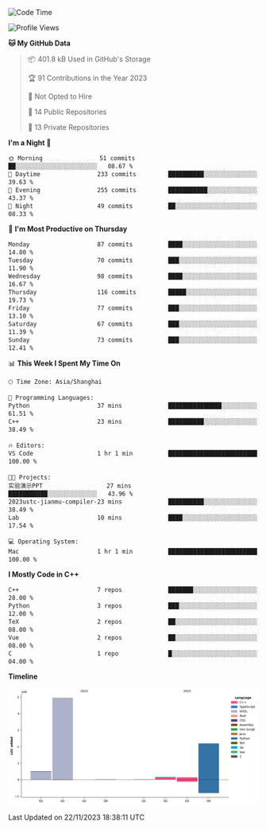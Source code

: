 <!--START_SECTION:waka-->
![Code Time](http://img.shields.io/badge/Code%20Time-279%20hrs%2058%20mins-blue)

![Profile Views](http://img.shields.io/badge/Profile%20Views-1-blue)

**🐱 My GitHub Data** 

> 📦 401.8 kB Used in GitHub's Storage 
 > 
> 🏆 91 Contributions in the Year 2023
 > 
> 🚫 Not Opted to Hire
 > 
> 📜 14 Public Repositories 
 > 
> 🔑 13 Private Repositories 
 > 
**I'm a Night 🦉** 

```text
🌞 Morning                51 commits          ██░░░░░░░░░░░░░░░░░░░░░░░   08.67 % 
🌆 Daytime                233 commits         ██████████░░░░░░░░░░░░░░░   39.63 % 
🌃 Evening                255 commits         ███████████░░░░░░░░░░░░░░   43.37 % 
🌙 Night                  49 commits          ██░░░░░░░░░░░░░░░░░░░░░░░   08.33 % 
```
📅 **I'm Most Productive on Thursday** 

```text
Monday                   87 commits          ████░░░░░░░░░░░░░░░░░░░░░   14.80 % 
Tuesday                  70 commits          ███░░░░░░░░░░░░░░░░░░░░░░   11.90 % 
Wednesday                98 commits          ████░░░░░░░░░░░░░░░░░░░░░   16.67 % 
Thursday                 116 commits         █████░░░░░░░░░░░░░░░░░░░░   19.73 % 
Friday                   77 commits          ███░░░░░░░░░░░░░░░░░░░░░░   13.10 % 
Saturday                 67 commits          ███░░░░░░░░░░░░░░░░░░░░░░   11.39 % 
Sunday                   73 commits          ███░░░░░░░░░░░░░░░░░░░░░░   12.41 % 
```


📊 **This Week I Spent My Time On** 

```text
🕑︎ Time Zone: Asia/Shanghai

💬 Programming Languages: 
Python                   37 mins             ███████████████░░░░░░░░░░   61.51 % 
C++                      23 mins             ██████████░░░░░░░░░░░░░░░   38.49 % 

🔥 Editors: 
VS Code                  1 hr 1 min          █████████████████████████   100.00 % 

🐱‍💻 Projects: 
实验演示PPT                  27 mins             ███████████░░░░░░░░░░░░░░   43.96 % 
2023ustc-jianmu-compiler-23 mins             ██████████░░░░░░░░░░░░░░░   38.49 % 
Lab                      10 mins             ████░░░░░░░░░░░░░░░░░░░░░   17.54 % 

💻 Operating System: 
Mac                      1 hr 1 min          █████████████████████████   100.00 % 
```

**I Mostly Code in C++** 

```text
C++                      7 repos             ███████░░░░░░░░░░░░░░░░░░   28.00 % 
Python                   3 repos             ███░░░░░░░░░░░░░░░░░░░░░░   12.00 % 
TeX                      2 repos             ██░░░░░░░░░░░░░░░░░░░░░░░   08.00 % 
Vue                      2 repos             ██░░░░░░░░░░░░░░░░░░░░░░░   08.00 % 
C                        1 repo              █░░░░░░░░░░░░░░░░░░░░░░░░   04.00 % 
```



**Timeline**

![Lines of Code chart](https://raw.githubusercontent.com/xkz0777/xkz0777/master/assets/bar_graph.png)


 Last Updated on 22/11/2023 18:38:11 UTC
<!--END_SECTION:waka-->
